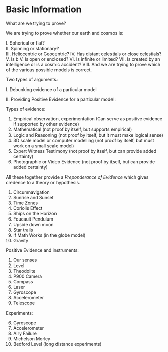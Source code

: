 # Basic Information

What are we trying to prove?

We are trying to prove whether our earth and cosmos is:

I. Spherical or flat?   
II. Spinning or stationary?   
III. Heliocentric or Geocentric?
IV. Has distant celestials or close celestials?
V. Is b
V. Is open or enclosed?
VI. Is infinite or limited?
VII. Is created by an intelligence or is a cosmic accident?
VIII. And we are trying to prove which of the various possible models is correct.

Two types of arguments:

I. Debunking evidence of a particular model

II. Providing Positive Evidence for a particular model:

Types of evidence:

1. Empirical
		observation, 
		experimentation
	(Can serve as positive evidence if supported by other evidence)
2. Mathematical (not proof by itself, but supports empirical)
3. Logic and Reasoning (not proof by itself, but it must make logical sense)
4. 3D scale model or computer modelling (not proof by itself, but must work on a small scale model)
5. Expert Witness Testimony (not proof by itself, but can provide added certainty)
6. Photographic or Video Evidence (not proof by itself, but can provide added certainty)

All these together provide a *Preponderance of Evidence* which gives credence to a theory or hypothesis.

1. Circumnavigation
2. Sunrise and Sunset
3. Time Zones
4. Coriolis Effect
5. Ships on the Horizon
6. Foucault Pendulum
7. Upside down moon
8. Star trails
9. If Math Works (in the globe model)
10. Gravity

Positive Evidence and instruments:

1. Our senses
2. Level
3. Theodolite
4. P900 Camera
5. Compass
6. Laser
7. Gyroscope
8. Accelerometer
9. Telescope

Experiments:

6. Gyroscope
3. Accelerometer
4. Airy Failure
5. Michelson Morley
6. Bedford Level (long distance experiments)


